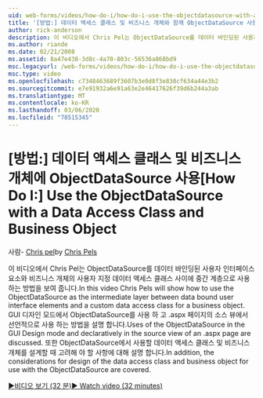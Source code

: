 ```yaml
---
uid: web-forms/videos/how-do-i/how-do-i-use-the-objectdatasource-with-a-data-access-class-and-business-object
title: '[방법:] 데이터 액세스 클래스 및 비즈니스 개체와 함께 ObjectDataSource 사용 | Microsoft Docs'
author: rick-anderson
description: 이 비디오에서 Chris Pel는 ObjectDataSource를 데이터 바인딩된 사용자 인터페이스 요소와 사용자 지정 데이터 acc 사이에 중간 계층으로 사용 하는 방법을 보여 줍니다.
ms.author: riande
ms.date: 02/21/2008
ms.assetid: 8a47e438-3d8c-4a70-803c-56536a868bd9
msc.legacyurl: /web-forms/videos/how-do-i/how-do-i-use-the-objectdatasource-with-a-data-access-class-and-business-object
msc.type: video
ms.openlocfilehash: c7348463689f3607b3e0d8f3e830cf634a44e3b2
ms.sourcegitcommit: e7e91932a6e91a63e2e46417626f39d6b244a3ab
ms.translationtype: MT
ms.contentlocale: ko-KR
ms.lasthandoff: 03/06/2020
ms.locfileid: "78515345"
---
```

# <a name="how-do-i-use-the-objectdatasource-with-a-data-access-class-and-business-object"></a><span data-ttu-id="2c8d9-103">[방법:] 데이터 액세스 클래스 및 비즈니스 개체에 ObjectDataSource 사용</span><span class="sxs-lookup"><span data-stu-id="2c8d9-103">[How Do I:] Use the ObjectDataSource with a Data Access Class and Business Object</span></span>

<span data-ttu-id="2c8d9-104">사람- [Chris pel](https://twitter.com/chrispels)</span><span class="sxs-lookup"><span data-stu-id="2c8d9-104">by [Chris Pels](https://twitter.com/chrispels)</span></span>

<span data-ttu-id="2c8d9-105">이 비디오에서 Chris Pel는 ObjectDataSource를 데이터 바인딩된 사용자 인터페이스 요소와 비즈니스 개체의 사용자 지정 데이터 액세스 클래스 사이에 중간 계층으로 사용 하는 방법을 보여 줍니다.</span><span class="sxs-lookup"><span data-stu-id="2c8d9-105">In this video Chris Pels will show how to use the ObjectDataSource as the intermediate layer between data bound user interface elements and a custom data access class for a business object.</span></span> <span data-ttu-id="2c8d9-106">GUI 디자인 모드에서 ObjectDataSource를 사용 하 고 .aspx 페이지의 소스 뷰에서 선언적으로 사용 하는 방법을 설명 합니다.</span><span class="sxs-lookup"><span data-stu-id="2c8d9-106">Uses of the ObjectDataSource in the GUI Design mode and declaratively in the source view of an .aspx page are discussed.</span></span> <span data-ttu-id="2c8d9-107">또한 ObjectDataSource에서 사용할 데이터 액세스 클래스 및 비즈니스 개체를 설계할 때 고려해 야 할 사항에 대해 설명 합니다.</span><span class="sxs-lookup"><span data-stu-id="2c8d9-107">In addition, the considerations for design of the data access class and business object for use with the ObjectDataSource are covered.</span></span>

[<span data-ttu-id="2c8d9-108">&#9654;비디오 보기 (32 분)</span><span class="sxs-lookup"><span data-stu-id="2c8d9-108">&#9654; Watch video (32 minutes)</span></span>](https://channel9.msdn.com/Blogs/ASP-NET-Site-Videos/how-do-i-use-the-objectdatasource-with-a-data-access-class-and-business-object)
